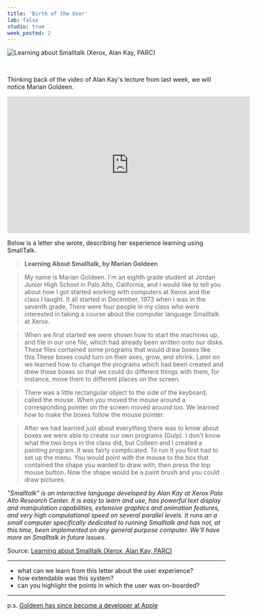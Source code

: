 ```yaml
---
title: 'Birth of the User'
lab: false
studio: true
week_posted: 2
---  
```


![Learning about Smalltalk (Xerox, Alan Kay, PARC)](http://www.atariarchives.org/bcc1/pages/page61.gif)


<br>

Thinking back of the video of Alan Kay's lecture from last week, we will notice Marian Goldeen.


<iframe width="560" height="315" src="https://www.youtube.com/embed/kDXnXdFe1dI" frameborder="0" allowfullscreen></iframe>


Below is a letter she wrote, describing her experience learning using SmallTalk.


> **Learning About Smalltalk, by Marian Goldeen**

> My name is Marian Goldeen. I'm an eighth grade student at Jordan Junior High School in Palo Alto, California, and I would like to tell you about how I got started working with computers at Xerox and the class I taught. It all started in December, 1973 when I was in the seventh grade, There were four people in my class who were interested in taking a course about the computer language Smalltalk at Xerox.

> When we first started we were shown how to start the machines up, and file in our one file, which had already been written onto our disks. These files contained some programs that would draw boxes like this.These boxes could turn on their axes, grow, and shrink. Later on we learned how to change the programs which had been created and drew these boxes so that we could do different things with them, for instance, move them to different places on the screen.

> There was a little rectangular object to the side of the keyboard, called the mouse. When you moved the mouse around a corresponding pointer on the screen moved around too. We learned how to make the boxes follow the mouse pointer.

> After we had learned just about everything there was to know about boxes we were able to create our own programs (Gulp). I don't know what the two boys in the class did, but Colleen and I created a painting program. It was fairly complicated. To run it you first had to set up the menu.
> You would point with the mouse to the box that contained the shape you wanted to draw with, then press the top mouse button. Now the shape would be a paint brush and you could draw pictures.



*"Smalltalk" is an interactive language developed by Alan Kay at Xerox Palo Alto Research Center. It is easy to learn and use, has powerful text display and manipulation capabilities, extensive graphics and animation features, and very high computational speed on several parallel levels. It runs an a small computer specifically dedicated to running Smalltalk and has not, at this time, been implemented on any general purpose computer. We'll have more on Smalltalk in future issues.*


Source: [Learning about Smalltalk (Xerox, Alan Kay, PARC)](http://www.atariarchives.org/bcc1/showpage.php?page=61)

* * *

- what can we learn from this letter about the user experience?
- how extendable was this system?
- can you highlight the points in which the user was on–boarded?

* * *


p.s. [Goldeen has since become a developer at Apple](https://www.linkedin.com/in/mariangoldeen)
